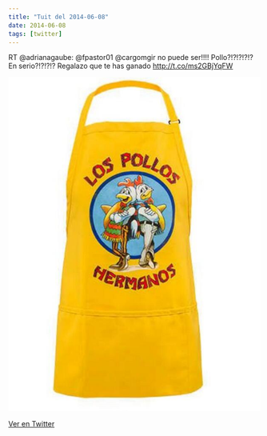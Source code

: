 ```yaml
---
title: "Tuit del 2014-06-08"
date: 2014-06-08
tags: [twitter]
---
```


RT @adrianagaube: @fpastor01 @cargomgir no puede ser!!!! Pollo?!?!?!?!? En serio?!?!?!? Regalazo que te has ganado http://t.co/ms2GBjYqFW

![Imagen](/assets/images/475615962038030336-Bpm5oDKIYAA905-.jpg)

[Ver en Twitter](https://twitter.com/i/web/status/475615962038030336)
